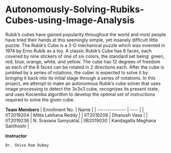 # Autonomously-Solving-Rubiks-Cubes-using-Image-Analysis

Rubik’s cubes have gained popularity throughout the world and most people have
tried their hands at this seemingly simple, yet insanely difficult little puzzle. The
Rubik’s Cube is a 3-D mechanical puzzle which was invented in 1974 by Erno Rubik
as a toy. A classic Rubik’s Cube has 6 faces, each covered by nine stickers of one of
six colors, the standard set being: green, red, blue, orange, white, and yellow. The
cube has 12 degrees of freedom as each of the 6 faces can be rotated in 2 directions
each. After the cube is jumbled by a series of rotations, the cuber is expected to
solve it by bringing it back into its initial stage through a series of notations. In this
project, we attempt to make an autonomous Rubik’s cube solver that uses image
processing to detect the 3x3x3 cube, recognizes its present state, and uses Kociemba
algorithm to develop the optimal set of instructions required to solve the given cube.

**Team Members**
|   Enrollment No.  |   Name   | 
|   --------------  |   ----   | 
|    IIT2019204  |   Mitta Lekhana Reddy |
|    IIT2019208  |   Dhanush Vasa | 
|    IIT2019236  |   N. Sravana Samyukta|
|    IIB2019030  |   Kandagatla Meghana Santhoshi |

**Instructor**
```
Dr. Shiva Ram Dubey
```
